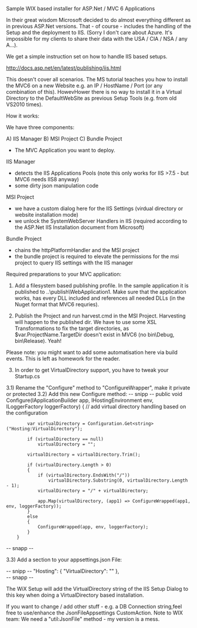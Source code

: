 ﻿Sample WIX based installer for ASP.Net / MVC 6 Applications

In their great wisdom Microsoft decided to do almost everything different as in previous
ASP.Net versions. That - of course - includes the handling of the Setup and the
deployment to IIS. (Sorry I don't care about Azure. It's impossible for my clients
to share their data with the USA / CIA / NSA / any A...).

We get a simple instruction set on how to handle IIS based setups. 

http://docs.asp.net/en/latest/publishing/iis.html

This doesn't cover all scenarios. The MS tutorial teaches you how to install the MVC6
on a new Website e.g. an IP / HostName / Port (or any combination of this). HowevHower
there is no way to install it in a Virtual Directory to the DefaultWebSite as previous
Setup Tools (e.g. from old VS2010 times).

How it works:

We have three components:

A) IIS Manager
B) MSI Project
C) Bundle Project
+ The MVC Application you want to deploy.

IIS Manager

- detects the IIS Applications Pools (note this only works for IIS >7.5 - but MVC6 needs IIS8 anyway)
- some dirty json manipulation code

MSI Project

- we have a custom dialog here for the IIS Settings (virdual directory or website installation mode)
- we unlock the SystemWebServer Handlers in IIS (required according to the ASP.Net IIS Installation document from Microsoft)

Bundle Project

- chains the httpPlatformHandler and the MSI project
- the bundle project is required to elevate the permissions for the msi project to query IIS settings
with the IIS manager

Required preparations to your MVC application:

1) Add a filesystem based publishing profile. In the sample application it is published
to ..\publish\WebApplication1. Make sure that the application works, has every DLL included
and references all needed DLLs (in the Nuget format that MVC6 requries).

2) Publish the Project and run harvest.cmd in the MSI Project. Harvesting will happen to the
published dir. We have to use some XSL Transformations to fix the target directories,
as $var.ProjectName.TargetDir doesn't exist in MVC6 (no bin\Debug, bin\Release). Yeah!

Please note: you might want to add some automatisation here via build events. This is left as
homework for the reader.

3) In order to get VirtualDirectory support, you have to tweak your Startup.cs

3.1) Rename the "Configure" method to "ConfigureWrapper", make it private or protected
3.2) Add this new Configure method:
-- snipp --
        public void Configure(IApplicationBuilder app, IHostingEnvironment env, ILoggerFactory loggerFactory)
        {
            // add virtual directory handling based on the configuration

            var virtualDirectory = Configuration.Get<string>("Hosting:VirtualDirectory");

            if (virtualDirectory == null)
                virtualDirectory = "";

            virtualDirectory = virtualDirectory.Trim();

            if (virtualDirectory.Length > 0)
            {
                if (virtualDirectory.EndsWith("/"))
                    virtualDirectory.Substring(0, virtualDirectory.Length - 1);
                virtualDirectory = "/" + virtualDirectory;

                app.Map(virtualDirectory, (app1) => ConfigureWrapped(app1, env, loggerFactory));
            }
            else
            {
                ConfigureWrapped(app, env, loggerFactory);
            }
        }
-- snapp --

3.3) Add a section to your appsettings.json File:

-- snipp --
  "Hosting": {
    "VirtualDirectory": ""
  },  
-- snapp --

The WiX Setup will add the VirtualDirectory string of the IIS Setup Dialog to this key when doing
a VirtualDirectory based installation.

If you want to change / add other stuff - e.g. a DB Connection string,feel free to use/enhance the 
JsonFileAppsettings CustomAction. Note to WIX team: We need a "util:JsonFile" method - my version is a mess.


